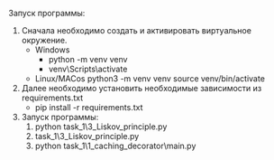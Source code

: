 Запуск программы:

1. Сначала необходимо создать и активировать виртуальное окружение.
   * Windows
     - python -m venv venv
     - venv\Scripts\activate
   * Linux/MACos
     python3 -m venv venv
     source venv/bin/activate
2. Далее необходимо установить необходимые зависимости из requirements.txt
     - pip install -r requirements.txt
3. Запуск программы:
   1) python task_1\3_Liskov_principle.py
   2) task_1\3_Liskov_principle.py
   3) python task_1\1_caching_decorator\main.py

